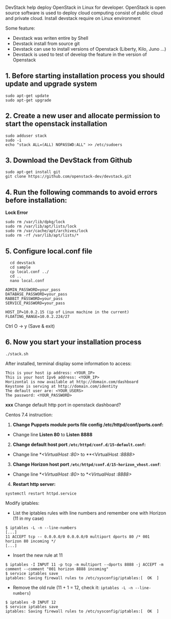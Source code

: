 DevStack help deploy OpenStack in Linux for developer. OpenStack is open source software is used to deploy cloud computing consist of public cloud and private cloud. Install devstack require on Linux environment 

Some feature:
+ Devstack was writen entire by Shell
+ Devstack install from source git
+ Devstack can use to install versions of Openstack (Liberty, Kilo, Juno ...) 
+ Devstack is used to test of develop the feature in the version of Openstack


## 1. Before starting installation process you should update and upgrade system

```
sudo apt-get update
sudo apt-get upgrade
```

## 2. Create a new user and allocate permission to start the openstack installation 

```
sudo adduser stack
sudo -i
echo "stack ALL=(ALL) NOPASSWD:ALL" >> /etc/sudoers
```

## 3. Download the DevStack from Github

```
sudo apt-get install git
git clone https://github.com/openstack-dev/devstack.git
```

## 4. Run the following commands to avoid errors before installation:

**Lock Error**
```
sudo rm /var/lib/dpkg/lock
sudo rm /var/lib/apt/lists/lock
sudo rm /var/cache/apt/archives/lock
sudo rm -rf /var/lib/apt/lists/*
```
## 5. Configure local.conf file

```
  cd devstack
  cd sample 
  cp local.conf ../
  cd ..
  nano local.conf
```
```
ADMIN_PASSWORD=your_pass
DATABASE_PASSWORD=your_pass
RABBIT_PASSWORD=your_pass
SERVICE_PASSWORD=your_pass

HOST_IP=10.0.2.15 (ip of Linux machine in the current)
FLOATING_RANGE=10.0.2.224/27
```

Ctrl O -> y (Save & exit)

## 6. Now you start your installation process

`./stack.sh`

After installed, terminal display some information to access:

```
This is your host ip address: <YOUR_IP>
This is your host Ipv6 address: <YOUR_IP>
Horizontal is now available at http://domain.com/dashboard
Keystone is serving at http://domain.com/identity
The default user are: <YOUR_USERS>
The password: <YOUR_PASSWORD>
```

**xxx** Change default http port in openstack dashboard?

Centos 7.4 instruction:

1. **Change Puppets module ports file config /etc/httpd/conf/ports.conf:**
+ Change line **Listen 80** to **Listen 8888**

2. **Change default host port `/etc/httpd/conf.d/15-default.conf`:**
+ Change line **<VirtualHost *:80>** to **<VirtualHost *:8888>*

3. **Change Horizon host port `/etc/httpd/conf.d/15-horizon_vhost.conf`**:
+ Change line **<VirtualHost *:80>** to **<VirtualHost *:8888>**

4. **Restart http server:**

`systemctl restart httpd.service`

Modify iptables:
+ List the iptables rules with line numbers and remember one with Horizon (11 in my case)

```
$ iptables -L -n --line-numbers
[...]
11 ACCEPT tcp -- 0.0.0.0/0 0.0.0.0/0 multiport dports 80 /* 001 horizon 80 incoming */
[...]
```
+ Insert the new rule at 11
```
$ iptables -I INPUT 11 -p tcp -m multiport --dports 8888 -j ACCEPT -m comment --comment "001 horizon 8888 incoming"
$ service iptables save
iptables: Saving firewall rules to /etc/sysconfig/iptables:[  OK  ]

```
+ Remove the old rule (11 + 1 = 12, check it: `iptables -L -n --line-numbers`)

```
$ iptables -D INPUT 12
$ service iptables save
iptables: Saving firewall rules to /etc/sysconfig/iptables:[  OK  ]

```




